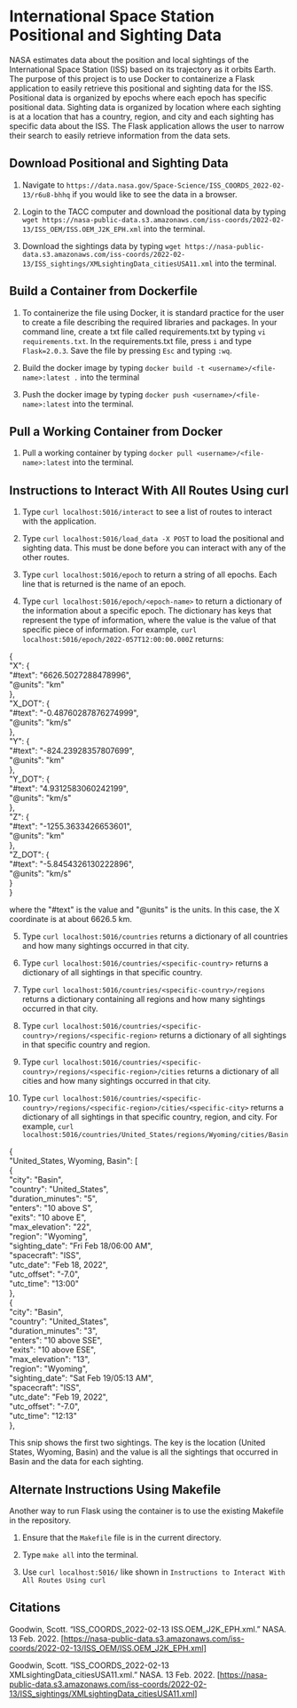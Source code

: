 International Space Station Positional and Sighting Data
========================================================
NASA estimates data about the position and local sightings of the International Space Station (ISS) based on its trajectory as it orbits Earth. The purpose of this project is to use Docker to containerize a Flask application to easily retrieve this positional and sighting data for the ISS. Positional data is organized by epochs where each epoch has specific positional data. Sighting data is organized by location where each sighting is at a location that has a country, region, and city and each sighting has specific data about the ISS. The Flask application allows the user to narrow their search to easily retrieve information from the data sets.

Download Positional and Sighting Data
-------------------------------------
1. Navigate to `https://data.nasa.gov/Space-Science/ISS_COORDS_2022-02-13/r6u8-bhhq` if you would like to see the data in a browser.

2. Login to the TACC computer and download the positional data by typing `wget https://nasa-public-data.s3.amazonaws.com/iss-coords/2022-02-13/ISS_OEM/ISS.OEM_J2K_EPH.xml` into the terminal.

3. Download the sightings data by typing `wget https://nasa-public-data.s3.amazonaws.com/iss-coords/2022-02-13/ISS_sightings/XMLsightingData_citiesUSA11.xml` into the terminal.

Build a Container from Dockerfile
---------------------------------
1. To containerize the file using Docker, it is standard practice for the user to create a file describing the required libraries and packages. In your command line, create a txt file called requirements.txt by typing `vi requirements.txt`. In the requirements.txt file, press `i` and type `Flask=2.0.3`. Save the file by pressing `Esc` and typing `:wq`.

2. Build the docker image by typing `docker build -t <username>/<file-name>:latest .` into the terminal

3. Push the docker image by typing `docker push <username>/<file-name>:latest` into the terminal.

Pull a Working Container from Docker
------------------------------------
1. Pull a working container by typing `docker pull <username>/<file-name>:latest` into the terminal.

Instructions to Interact With All Routes Using curl
---------------------------------------------------
1. Type `curl localhost:5016/interact` to see a list of routes to interact with the application.

2. Type `curl localhost:5016/load_data -X POST` to load the positional and sighting data. This must be done before you can interact with any of the other routes.

3. Type `curl localhost:5016/epoch` to return a string of all epochs. Each line that is returned is the name of an epoch.

4. Type `curl localhost:5016/epoch/<epoch-name>` to return a dictionary of the information about a specific epoch. The dictionary has keys that represent the type of information, where the value is the value of that specific piece of information. For example, `curl localhost:5016/epoch/2022-057T12:00:00.000Z` returns:

{  
  "X": {  
    "#text": "6626.5027288478996",  
    "@units": "km"  
  },  
  "X_DOT": {  
    "#text": "-0.48760287876274999",  
    "@units": "km/s"  
  },  
  "Y": {  
    "#text": "-824.23928357807699",  
    "@units": "km"  
  },  
  "Y_DOT": {  
    "#text": "4.9312583060242199",  
    "@units": "km/s"  
  },  
  "Z": {  
    "#text": "-1255.3633426653601",  
    "@units": "km"  
  },  
  "Z_DOT": {  
    "#text": "-5.8454326130222896",  
    "@units": "km/s"  
  }  
}  

where the "#text" is the value and "@units" is the units. In this case, the X coordinate is at about 6626.5 km.

5. Type `curl localhost:5016/countries` returns a dictionary of all countries and how many sightings occurred in that city.

6. Type `curl localhost:5016/countries/<specific-country>` returns a dictionary of all sightings in that specific country.

7. Type `curl localhost:5016/countries/<specific-country>/regions` returns a dictionary containing all regions and how many sightings occurred in that city.

8. Type `curl localhost:5016/countries/<specific-country>/regions/<specific-region>` returns a dictionary of all sightings in that specific country and region.

9. Type `curl localhost:5016/countries/<specific-country>/regions/<specific-region>/cities` returns a dictionary of all cities and how many sightings occurred in that city.

10. Type `curl localhost:5016/countries/<specific-country>/regions/<specific-region>/cities/<specific-city>` returns a dictionary of all sightings in that specific country, region, and city. For example, `curl localhost:5016/countries/United_States/regions/Wyoming/cities/Basin`

{  
  "United_States, Wyoming, Basin": [  
    {  
      "city": "Basin",  
      "country": "United_States",  
      "duration_minutes": "5",  
      "enters": "10 above S",  
      "exits": "10 above E",  
      "max_elevation": "22",  
      "region": "Wyoming",  
      "sighting_date": "Fri Feb 18/06:00 AM",  
      "spacecraft": "ISS",  
      "utc_date": "Feb 18, 2022",  
      "utc_offset": "-7.0",  
      "utc_time": "13:00"  
    },  
    {  
      "city": "Basin",  
      "country": "United_States",  
      "duration_minutes": "3",  
      "enters": "10 above SSE",  
      "exits": "10 above ESE",  
      "max_elevation": "13",  
      "region": "Wyoming",  
      "sighting_date": "Sat Feb 19/05:13 AM",  
      "spacecraft": "ISS",  
      "utc_date": "Feb 19, 2022",  
      "utc_offset": "-7.0",  
      "utc_time": "12:13"  
    },  

This snip shows the first two sightings. The key is the location (United States, Wyoming, Basin) and the value is all the sightings that occurred in Basin and the data for each sighting.

Alternate Instructions Using Makefile
-------------------------------------
Another way to run Flask using the container is to use the existing Makefile in the repository.

1. Ensure that the `Makefile` file is in the current directory.

2. Type `make all` into the terminal.

3. Use `curl localhost:5016/` like shown in `Instructions to Interact With All Routes Using curl`

Citations
---------
Goodwin, Scott. “ISS_COORDS_2022-02-13 ISS.OEM_J2K_EPH.xml.” NASA. 13 Feb. 2022. [https://nasa-public-data.s3.amazonaws.com/iss-coords/2022-02-13/ISS_OEM/ISS.OEM_J2K_EPH.xml]

Goodwin, Scott. “ISS_COORDS_2022-02-13 XMLsightingData_citiesUSA11.xml.” NASA. 13 Feb. 2022. [https://nasa-public-data.s3.amazonaws.com/iss-coords/2022-02-13/ISS_sightings/XMLsightingData_citiesUSA11.xml]

